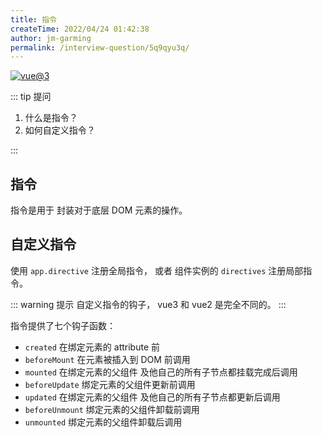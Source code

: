 ```yaml
---
title: 指令
createTime: 2022/04/24 01:42:38
author: jm-garming
permalink: /interview-question/5q9qyu3q/
---
```


[![vue@3](https://img.shields.io/badge/vue-%403-brightgreen)](https://staging-cn.vuejs.org/)

::: tip 提问

1. 什么是指令？
2. 如何自定义指令？

:::

## 指令

指令是用于 封装对于底层 DOM 元素的操作。

## 自定义指令

使用 `app.directive` 注册全局指令， 或者 组件实例的 `directives` 注册局部指令。

::: warning 提示
自定义指令的钩子， vue3 和 vue2 是完全不同的。
:::

指令提供了七个钩子函数：

- `created` 在绑定元素的 attribute 前
- `beforeMount` 在元素被插入到 DOM 前调用
- `mounted` 在绑定元素的父组件 及他自己的所有子节点都挂载完成后调用
- `beforeUpdate` 绑定元素的父组件更新前调用
- `updated` 在绑定元素的父组件 及他自己的所有子节点都更新后调用
- `beforeUnmount` 绑定元素的父组件卸载前调用
- `unmounted` 绑定元素的父组件卸载后调用
